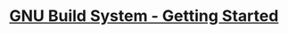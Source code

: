 # [GNU Build System - Getting Started]



[GNU Build System - Getting Started]: https://akodadi.com/tutorials/gnu-build-system/

